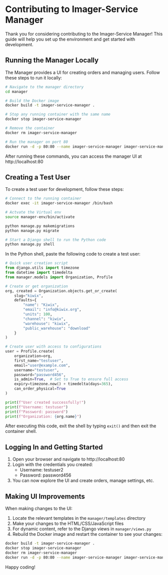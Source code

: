 # Contributing to Imager-Service Manager

Thank you for considering contributing to the Imager-Service Manager! This guide will help you set up the environment and get started with development.

## Running the Manager Locally

The Manager provides a UI for creating orders and managing users. Follow these steps to run it locally:

```bash
# Navigate to the manager directory
cd manager

# Build the Docker image
docker build -t imager-service-manager .

# Stop any running container with the same name
docker stop imager-service-manager

# Remove the container
docker rm imager-service-manager

# Run the manager on port 80
docker run -d -p 80:80 --name imager-service-manager imager-service-manager
```

After running these commands, you can access the manager UI at http://localhost:80

## Creating a Test User

To create a test user for development, follow these steps:

```bash
# Connect to the running container
docker exec -it imager-service-manager /bin/bash

# Actvate the Virtual env 
source manager-env/bin/activate

python manage.py makemigrations
python manage.py migrate

# Start a Django shell to run the Python code
python manage.py shell
```

In the Python shell, paste the following code to create a test user:

```python
# Quick user creation script
from django.utils import timezone
from datetime import timedelta
from manager.models import Organization, Profile

# Create or get organization
org, created = Organization.objects.get_or_create(
    slug="kiwix",
    defaults={
        "name": "Kiwix",
        "email": "info@kiwix.org",
        "units": 100,
        "channel": "kiwix",
        "warehouse": "kiwix",
        "public_warehouse": "download"
    }
)

# Create user with access to configurations
user = Profile.create(
    organization=org,
    first_name="testuser",
    email="user@example.com",
    username="testuser",
    password="password456",
    is_admin=True,  # Set to True to ensure full access
    expiry=timezone.now() + timedelta(days=365),
    can_order_physical=True
)

print(f"User created successfully!")
print(f"Username: testuser")
print(f"Password: password")
print(f"Organization: {org.name}")
```

After executing this code, exit the shell by typing `exit()` and then exit the container shell.

## Logging In and Getting Started

1. Open your browser and navigate to http://localhost:80
2. Login with the credentials you created:
   - Username: testuser2
   - Password: password456
3. You can now explore the UI and create orders, manage settings, etc.

## Making UI Improvements

When making changes to the UI:

1. Locate the relevant templates in the `manager/templates` directory
2. Make your changes to the HTML/CSS/JavaScript files
3. For dynamic content, refer to the Django views in `manager/views.py`
4. Rebuild the Docker image and restart the container to see your changes:

```bash
docker build -t imager-service-manager .
docker stop imager-service-manager
docker rm imager-service-manager
docker run -d -p 80:80 --name imager-service-manager imager-service-manager
```

Happy coding!
